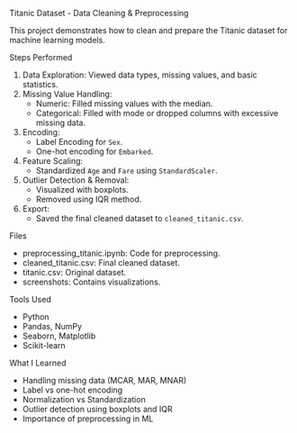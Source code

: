 Titanic Dataset - Data Cleaning & Preprocessing

This project demonstrates how to clean and prepare the Titanic dataset for machine learning models.

Steps Performed
1. Data Exploration: Viewed data types, missing values, and basic statistics.
2. Missing Value Handling:
   - Numeric: Filled missing values with the median.
   - Categorical: Filled with mode or dropped columns with excessive missing data.
3. Encoding:
   - Label Encoding for `Sex`.
   - One-hot encoding for `Embarked`.
4. Feature Scaling:
   - Standardized `Age` and `Fare` using `StandardScaler`.
5. Outlier Detection & Removal:
   - Visualized with boxplots.
   - Removed using IQR method.
6. Export:
   - Saved the final cleaned dataset to `cleaned_titanic.csv`.

Files
- preprocessing_titanic.ipynb: Code for preprocessing.
- cleaned_titanic.csv: Final cleaned dataset.
- titanic.csv: Original dataset.
- screenshots: Contains visualizations.

Tools Used
- Python
- Pandas, NumPy
- Seaborn, Matplotlib
- Scikit-learn

What I Learned
- Handling missing data (MCAR, MAR, MNAR)
- Label vs one-hot encoding
- Normalization vs Standardization
- Outlier detection using boxplots and IQR
- Importance of preprocessing in ML

